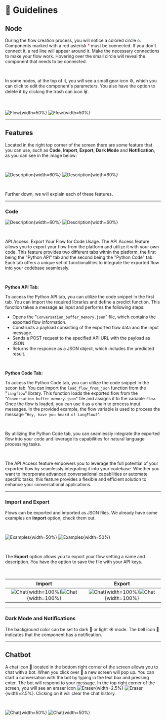 # 📝 Guidelines

## Node

During the flow creation process, you will notice a colored circle <span style="color:green">o</span>. Components marked with a red asterisk <span style="color:red">\*</span> must be connected. If you don't connect it, a red line will appear around it. Make the necessary connections to make your flow work. Hovering over the small circle will reveal the component that needs to be connected.

<br>

In some nodes, at the top of it, you will see a small gear icon ⚙️, which you can click to edit the component's parameters. You also have the option to delete it by clicking the trash can icon 🗑️.

<br>

![Flow](img/single_node/guideline2.png#only-dark){width=50%}
![Flow](img/single_node/guideline.png#only-light){width=50%}

---

## Features

Located in the right top corner of the screen there are some feature that you can use, such as **Code**, **Import**, **Export**, **Dark Mode** and **Notification**, as you can see in the image below:

<br>

![Description](img/single_node/features.png#only-light){width=60%}
![Description](img/single_node/features2.png#only-dark){width=60%}

<br>

Further down, we will explain each of these features.

---
### Code

![Description](img/single_node/code.png#only-light){width=60%}
![Description](img/single_node/code2.png#only-dark){width=60%}

<br>

API Access: Export Your Flow for Code Usage. The API Access feature allows you to export your flow from the platform and utilize it with your own code. This feature provides two different tabs within the platform, the first being the "Python API" tab and the second being the "Python Code" tab. Each tab offers a unique set of functionalities to integrate the exported flow into your codebase seamlessly.

<br>

**Python API Tab:**

To access the Python API tab, you can utilize the code snippet in the first tab. You can import the required libraries and define a predict function. This function takes a message as input and performs the following steps:

- Opens the "``Conversation_buffer_memory.json``" file, which contains the exported flow information.
- Constructs a payload consisting of the exported flow data and the input message.
- Sends a POST request to the specified API URL with the payload as JSON.
- Returns the response as a JSON object, which includes the predicted result.

<br>

**Python Code Tab:**

To access the Python Code tab, you can utilize the code snippet in the secon tab. You can import the `load_flow_from_json` function from the "``langflow``" library. This function loads the exported flow from the "``Conversation_buffer_memory.json``" file and assigns it to the variable `flow`. Once the flow is loaded, you can use it as a chain to process input messages. In the provided example, the flow variable is used to process the message "``Hey, have you heard of LangFlow?``".

<br>

By utilizing the Python Code tab, you can seamlessly integrate the exported flow into your code and leverage its capabilities for natural language processing tasks.

<br>

The API Access feature empowers you to leverage the full potential of your exported flow by seamlessly integrating it into your codebase. Whether you want to incorporate advanced conversational capabilities or automate specific tasks, this feature provides a flexible and efficient solution to enhance your conversational applications.

---

### Import and Export

Flows can be exported and imported as JSON files. We already have some examples on **Import** option, check them out.

<br>

![Examples](img/examples2.png#only-dark){width=50%}
![Examples](img/examples.png#only-light){width=50%}

<br>

The **Export** option allows you to export your flow setting a name and description. You have the option to save the file with your API keys.

<br>

|                                            Import                                            |                                            Export                                            |
| :------------------------------------------------------------------------------------------: | :------------------------------------------------------------------------------------------: |
| ![Chat](img/import.png#only-light){width=100%}![Chat](img/import2.png#only-dark){width=100%} | ![Chat](img/export.png#only-light){width=100%}![Chat](img/export2.png#only-dark){width=100%} |

---

### Dark Mode and Notifications

The background color can be set to dark 🌙 or light ☀️ mode. The bell icon 🔔 indicates that the component has a notification.

---

## Chatbot

A chat icon 💬 located in the bottom right corner of the screen allows you to chat with a bot. When you click over 💬 a new screen will pop up. You can start a conversation with the bot by typing in the text box and pressing enter. The bot will respond to your message. In the top right corner of the screen, you will see an eraser icon ![Eraser](img/eraser.png#only-light){width=2.5%} ![Eraser](img/eraser2.png#only-dark){width=2.5%}. Clicking on it will clear the chat history.

<br>

![Chat](img/chat.png#only-light){width=50%}
![Chat](img/chat2.png#only-dark){width=50%}
